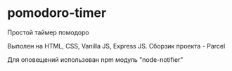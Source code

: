# pomodoro-timer
Простой таймер помодоро

Выполен на HTML, CSS, Vanilla JS, Express JS. Сборзик проекта - Parcel

Для оповещений использован npm модуль "node-notifier"
